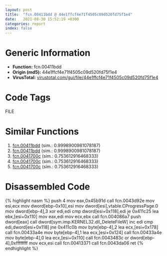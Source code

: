 ```yaml
---
layout: post
title:  "fcn.00411bdd @ 44e1ffcf4e71f4505c09d520fd75f1e4"
date:   2021-08-30 15:52:19 +0300
categories: report
index: false
---
```


# Generic Information
- **Function:** fcn.00411bdd
- **Origin (md5):** 44e1ffcf4e71f4505c09d520fd75f1e4
- **VirusTotal:** [virustotal.com/gui/file/44e1ffcf4e71f4505c09d520fd75f1e4][virustotal_ref]

# Code Tags
<span class="tag" id="FILE">FILE</span>


# Similar Functions

1. [fcn.00411bdd][similar_1_ref] (sim.: 0.9998900981078187)
2. [fcn.00411bdd][similar_2_ref] (sim.: 0.9998900981078187)
3. [fcn.0041700c][similar_3_ref] (sim.: 0.753612916468333)
4. [fcn.0041700c][similar_4_ref] (sim.: 0.753612916468333)
5. [fcn.0041700c][similar_5_ref] (sim.: 0.753612916468333)


# Disassembled Code

{% highlight nasm %}
push 4
mov eax,0x45b91d
call fcn.0043d92e
mov esi,ecx
mov dword[ebp-0x10],esi
mov dword[esi],vtable.CProgressPage.0
mov dword[ebp-4],3
xor edi,edi
cmp dword[esi+0x118],edi
je 0x411c25
lea ebx,[esi+0x110]
mov eax,edi
mov ecx,ebx
call fcn.004086a7
push dword[eax]
call dword[sym.imp.KERNEL32.dll_DeleteFileW]
inc edi
cmp edi,dword[esi+0x118]
jne 0x411c0b
mov byte[ebp-4],2
lea ecx,[esi+0x178]
call fcn.00433a4e
mov byte[ebp-4],1
lea ecx,[esi+0x124]
call fcn.00433a4e
mov byte[ebp-4],0
lea ecx,[esi+0x110]
call fcn.0043483c
or dword[ebp-4],0xffffffff
mov ecx,esi
call fcn.00413371
call fcn.0043da06
ret 
{% endhighlight %}


[similar_1_ref]: /report/fcn.00411bdd@ff219f45286905b4a87327ca719363be
[similar_2_ref]: /report/fcn.00411bdd@8e21fa3f0489a6a256cf202e57f712bc
[similar_3_ref]: /report/fcn.0041700c@44e1ffcf4e71f4505c09d520fd75f1e4
[similar_4_ref]: /report/fcn.0041700c@ff219f45286905b4a87327ca719363be
[similar_5_ref]: /report/fcn.0041700c@8e21fa3f0489a6a256cf202e57f712bc
[virustotal_ref]: https://www.virustotal.com/gui/file/44e1ffcf4e71f4505c09d520fd75f1e4